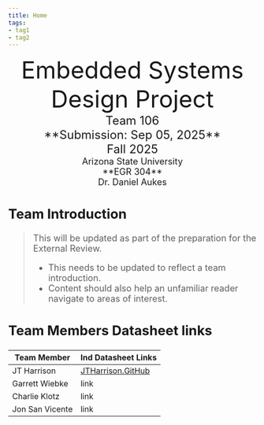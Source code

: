 ```yaml
---
title: Home
tags:
- tag1
- tag2
---
```

<center>
<font size="8">Embedded Systems Design Project<br>
<font size="5">Team 106<br>
**Submission: Sep 05, 2025**<br>
Fall 2025<br>
<font size="4">Arizona State University<br>
**EGR 304**<br>
Dr. Daniel Aukes<br>
  

</center>

## Team Introduction
> This will be updated as part of the preparation for the External Review.<br>
>    * This needs to be updated to reflect a team introduction.<br>
>    * Content should also help an unfamiliar reader navigate to areas of interest.


## Team Members Datasheet links

| **Team Member**        |**Ind Datasheet Links** |
| ---------------------- | -----------------------|
| JT Harrison                | [JTHarrison.GitHub](https://jtharri6.github.io/) |
| Garrett Wiebke                | link |
| Charlie Klotz                | link |
| Jon San Vicente               | link |
